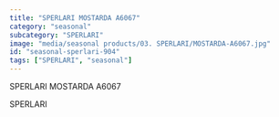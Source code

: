 ```yaml
---
title: "SPERLARI MOSTARDA A6067"
category: "seasonal"
subcategory: "SPERLARI"
image: "media/seasonal products/03. SPERLARI/MOSTARDA-A6067.jpg"
id: "seasonal-sperlari-904"
tags: ["SPERLARI", "seasonal"]
---
```


SPERLARI MOSTARDA A6067

SPERLARI
